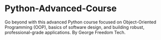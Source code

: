 # Python-Advanced-Course
Go beyond with this advanced Python course focused on Object-Oriented Programming (OOP), basics of software design, and building robust, professional-grade applications. By George Freedom Tech.
